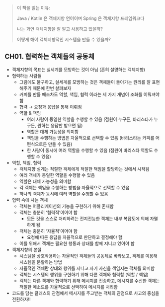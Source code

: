 > 이 책을 읽는 이유: 
> 
> Java / Kotlin 은 객체지향 언어이며 Spring 은 객체지향 프레임워크다
> 
> 나는 과연 객체지향을 잘 알고 사용하고 있을까?
> 
> 어떻게 해야 객체지향적인 시스템을 만들 수 있을까?
> 

## CH01. 협력하는 객체들의 공동체

- 객체지향의 목표는 실세계를 모방하는 것이 아님 (흔히 설명하는 객체지향)
- 협력하는 사람들
    - 그럼에도 불구하고, 실세계를 모방하는 것은 객체들이 돌아가는 원리를 잘 표현해주기 때문에 한번 살펴보자
    - 커피를 만들 때조차도 역할, 책임, 협력 이라는 세 가지 개념이 조화를 이뤄져야 함
    - 협력 → 요청과 응답을 통해 이뤄짐
    - 역할 & 책임
        - 여러 사람이 동일한 역할을 수행할 수 있음 (점원이 누구든, 바리스타가 누구든, 원하는 응답만 받으면 됨)
        - 역할은 대체 가능성을 의미함
        - 책임을 수행하는 방법은 자율적으로 선택할 수 있음 (바리스타는 커피를 어떤식으로든 만들 수 있음)
        - 한 사람이 동시에 여러 역할을 수행할 수 있음 (점원이 바리스타 역할도 수행할 수 있음)
- 역할, 책임, 협력
    - 객체지향 설계는 적절한 객체에게 적절한 책임을 할당하는 것에서 시작됨
    - 여러 객체가 동일한 역할을 수행할 수 있음
    - 역할은 대체 가능성을 의미함
    - 각 객체는 책임을 수행하는 방법을 자율적으로 선택할 수 있음
    - 하나의 객체가 동시에 여러 역할을 수행할 수 있음
- 협력 속에 사는 객체
    - 객체는 어플리케이션의 기능을 구현하기 위해 존재함
    - 객체는 충분히 ‘협력적’이어야 함
        - 모든 것을 스스로 처리하려는 전지전능한 객체는 내부 복잡도에 의해 자멸하게 됨
    - 객체는 충분히 ‘자율적’이어야 함
        - 요청에 따른 응답을 자율적으로 판단하고 결정해야 함
    - 이를 위해서 객체는 필요한 행동과 상태를 함께 지니고 있어야 함
- 객체지향의 본질
    - 시스템을 상호작용하는 자율적인 객체들의 공동체로 바라보고, 객체를 이용해 시스템을 분할하는 방법
    - 자율적인 객체란 상태와 행위를 지니고 자기 자신을 책임지는 객체를 의미함
    - 객체는 시스템의 행위를 구현하기 위해 다른 객체와 협력함 (역할 / 책임)
    - 객체는 다른 객체와 협력하기 위해 메시지를 전송하고, 메시지를 수신한 객체는 적절한 메소드를 자율적으로 선택하여 메시지를 처리함
- 코드를 담는 클래스의 관점에서 메시지를 주고받는 객체의 관점으로 사고의 중심을 전환하자!!